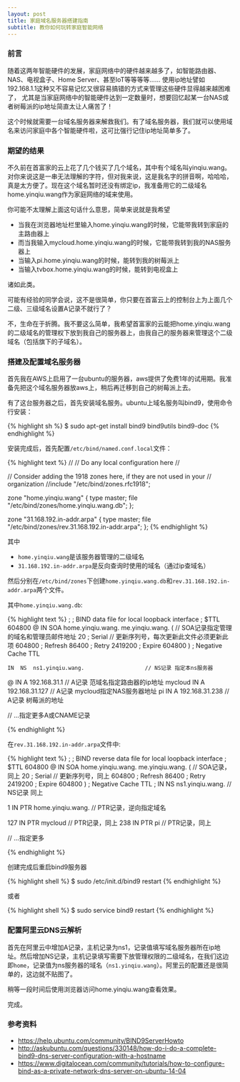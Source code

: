 ```yaml
---
layout: post
title: 家庭域名服务器搭建指南
subtitle: 教你如何玩转家庭智能网络
---
```


### 前言

随着这两年智能硬件的发展，家庭网络中的硬件越来越多了，如智能路由器、NAS、电视盒子、Home Server、甚至IoT等等等等……
使用ip地址譬如192.168.1.1这种又不容易记忆又很容易搞错的方式来管理这些硬件显得越来越困难了，
尤其是当家庭网络中的智能硬件达到一定数量时，想要回忆起某一台NAS或者树莓派的ip地址简直太让人痛苦了！

这个时候就需要一台域名服务器来解救我们。有了域名服务器，我们就可以使用域名来访问家庭中各个智能硬件啦，这可比强行记住ip地址简单多了。


### 期望的结果

不久前在首富家的云上花了几个钱买了几个域名，其中有个域名叫yinqiu.wang。对你来说这是一串无法理解的字符，但对我来说，这是我名字的拼音啊，哈哈哈，真是太方便了。现在这个域名暂时还没有绑定ip，我准备用它的二级域名home.yinqiu.wang作为家庭网络的域来使用。

你可能不太理解上面这句话什么意思，简单来说就是我希望

* 当我在浏览器地址栏里输入home.yinqiu.wang的时候，它能带我转到家庭的主路由器上
* 而当我输入mycloud.home.yinqiu.wang的时候，它能带我转到我的NAS服务器上
* 当输入pi.home.yinqiu.wang的时候，能转到我的树莓派上
* 当输入tvbox.home.yinqiu.wang的时候，能转到电视盒上

诸如此类。

可能有经验的同学会说，这不是很简单，你只要在首富云上的控制台上为上面几个二级、三级域名设置A记录不就行了？

不，生命在于折腾。我不要这么简单，我希望首富家的云能把home.yinqiu.wang的二级域名的管理权下放到我自己的服务器上，由我自己的服务器来管理这个二级域名（包括旗下的子域名）。

### 搭建及配置域名服务器

首先我在AWS上启用了一台ubuntu的服务器，aws提供了免费1年的试用期。我准备先把这个域名服务器放aws上，稍后再迁移到自己的树莓派上去。

有了这台服务器之后，首先安装域名服务。ubuntu上域名服务叫bind9，使用命令行安装：

{% highlight sh %}
$ sudo apt-get install bind9 bind9utils bind9-doc
{% endhighlight %}

安装完成后，首先配置`/etc/bind/named.conf.local`文件：

{% highlight text %}
//
// Do any local configuration here
//

// Consider adding the 1918 zones here, if they are not used in your
// organization
//include "/etc/bind/zones.rfc1918";

zone "home.yinqiu.wang" {
type master;
file "/etc/bind/zones/home.yinqiu.wang.db";
};

zone "31.168.192.in-addr.arpa" {
type master;
file "/etc/bind/zones/rev.31.168.192.in-addr.arpa";
};
{% endhighlight %}

其中

* `home.yinqiu.wang`是该服务器管理的二级域名
* `31.168.192.in-addr.arpa`是反向查询时使用的域名（通过ip查域名）

然后分别在`/etc/bind/zones`下创建`home.yinqiu.wang.db`和`rev.31.168.192.in-addr.arpa`两个文件。

其中`home.yinqiu.wang.db`:

{% highlight text %}
;
; BIND data file for local loopback interface
;
$TTL	604800
@	IN	SOA	home.yinqiu.wang. me.yinqiu.wang. ( // SOA记录指定管理的域名和管理员邮件地址
		     	     20		; Serial                  // 更新序列号，每次更新此文件必须更新此项
			 604800		; Refresh
			  86400		; Retry
			2419200		; Expire
			 604800 )	; Negative Cache TTL

	IN	NS	ns1.yinqiu.wang.                   // NS记录 指定本ns服务器

@	IN	A	192.168.31.1                         // A记录  范域名指定路由器的ip地址
mycloud 		IN	A	192.168.31.127             // A记录  mycloud指定NAS服务器地址
pi					IN	A	192.168.31.238             // A记录  树莓派的地址

// ...指定更多A或CNAME记录

{% endhighlight %}

在`rev.31.168.192.in-addr.arpa`文件中:

{% highlight text %}
;
; BIND reverse data file for local loopback interface
;
$TTL	604800
@	IN	SOA	home.yinqiu.wang. me.yinqiu.wang. (  // SOA记录，同上
		     	     20		; Serial                   // 更新序列号，同上
			 604800		; Refresh
			  86400		; Retry
			2419200		; Expire
			 604800 )	; Negative Cache TTL
;
	IN	NS	ns1.yinqiu.wang.                     // NS记录 同上

1	IN	PTR	home.yinqiu.wang.                    // PTR记录，逆向指定域名

127	IN	PTR mycloud                            // PTR记录，同上
238	IN	PTR	pi                                 // PTR记录，同上

// ...指定更多

{% endhighlight %}

创建完成后重启bind9服务器

{% highlight shell %}
$ sudo /etc/init.d/bind9 restart
{% endhighlight %}

或者

{% highlight shell %}
$ sudo service bind9 restart
{% endhighlight %}

### 配置阿里云DNS云解析

首先在阿里云中增加A记录，主机记录为ns1，记录值填写域名服务器所在ip地址。然后增加NS记录，主机记录填写需要下放管理权限的二级域名，在我们这边即`home`，记录值为ns服务器的域名（`ns1.yinqiu.wang`）。阿里云的配置还是很简单的，这边就不贴图了。

稍等一段时间后使用浏览器访问home.yinqiu.wang查看效果。

完成。

### 参考资料

* https://help.ubuntu.com/community/BIND9ServerHowto
* http://askubuntu.com/questions/330148/how-do-i-do-a-complete-bind9-dns-server-configuration-with-a-hostname
* https://www.digitalocean.com/community/tutorials/how-to-configure-bind-as-a-private-network-dns-server-on-ubuntu-14-04
